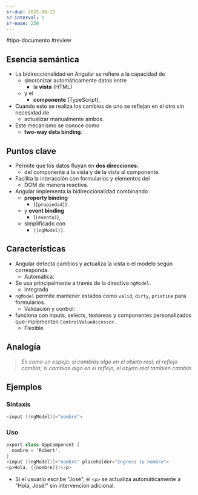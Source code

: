 ```yaml
---
sr-due: 2025-08-15
sr-interval: 1
sr-ease: 230
---
```


#tipo-documento #review  
## Esencia semántica
+ La bidireccionalidad en Angular se refiere a la capacidad de 
	+ sincronizar automáticamente datos entre 
		+ la **vista** (HTML) 
	+ y el 
		+ **componente** (TypeScript), 
+ Cuando esto se realiza los cambios de uno se reflejan en el otro sin necesidad de 
	+ actualizar manualmente ambos. 
+ Este mecanismo se conoce como 
	+ **two-way data binding**.
## Puntos clave
- Permite que los datos fluyan en **dos direcciones**: 
	- del componente a la vista y de la vista al componente.
- Facilita la interacción con formularios y elementos del 
	- DOM de manera reactiva.
- Angular implementa la bidireccionalidad combinando
	-  **property binding**
		-  (`[propiedad]`)
	-  y **event binding** 
		- (`(evento)`), 
	- simplificado con 
		- `[(ngModel)]`.


## Características
- Angular detecta cambios y actualiza la vista o el modelo según corresponda.
	- Automática:
- Se usa principalmente a través de la directiva `ngModel`.
	- Integrada
- `ngModel` permite mantener estados como `valid`, `dirty`, `pristine` para formularios.
	- Validación y control: 
- funciona con inputs, selects, textareas y componentes personalizados que implementen `ControlValueAccessor`.
	 + Flexible
## Analogía
> *Es como un espejo: si cambias algo en el objeto real, el reflejo cambia; si cambias algo en el reflejo, el objeto real también cambia.*
## Ejemplos
### Sintaxis 
```c
<input [(ngModel)]="nombre">
```
### Uso
```c#
export class AppComponent {
  nombre = 'Robert';
}
<input [(ngModel)]="nombre" placeholder="Ingresa tu nombre">
<p>Hola, {{nombre}}!</p>
```

+ Si el usuario escribe "José", el `<p>` se actualiza automáticamente a "Hola, José!" sin intervención adicional.